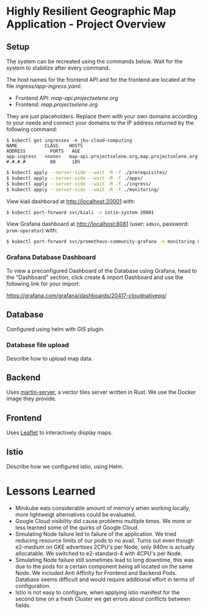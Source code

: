 # Highly Resilient Geographic Map Application - Project Overview

## Setup

The system can be recreated using the commands below. Wait for the system to stabilize after every command.

The host names for the frontend API and for the frontend are located at the file _ingress/app-ingress.yaml_:
* Frontend API: _map-api.projectselene.org_
* Frontend: _map.projectselene.org_

They are just placeholders. Replace them with your own domains according to your needs and connect your domains to the IP address returned by the following command:

```
$ kubectl get ingresses -n jku-cloud-computing
NAME          CLASS    HOSTS                                             ADDRESS         PORTS   AGE
app-ingress   <none>   map-api.projectselene.org,map.projectselene.org   #.#.#.#         80      18h
```

```bash
$ kubectl apply --server-side --wait -R -f ./prerequisites/
$ kubectl apply --server-side --wait -R -f ./apps/
$ kubectl apply --server-side --wait -R -f ./ingress/
$ kubectl apply --server-side --wait -R -f ./monitoring/
```

View kiali dashborad at [http://localhost:20001](http://localhost:20001) with:

```bash
$ kubectl port-forward svc/kiali -n istio-system 20001
```

View Grafana dashboard at [http://localhost:8081](http://localhost:8081) (user: `admin`, password: `prom-operator`) with:

```bash
$ kubectl port-forward svc/prometheus-community-grafana -n monitoring 8081:80
```

### Grafana Database Dashboard

To view a preconfigured Dashboard of the Database using Grafana, head to the "Dashboard" section, click create & import Dashboard and use the following link for your import:

https://grafana.com/grafana/dashboards/20417-cloudnativepg/

## Database

Configured using helm with GIS plugin.

### Database file upload

Describe how to upload map data.

## Backend

Uses [martin-server](https://martin.maplibre.org/), a vector tiles server written in Rust. We use the Docker image they provide.

## Frontend

Uses [Leaflet](https://leafletjs.com/) to interactively display maps.

## Istio

Describe how we configured istio, using Helm.

# Lessons Learned

- Minikube eats considerable amount of memory when working locally, more lightweigt alternatives could be evaluated.
- Google Cloud visibility did cause problems multiple times. We more or less learned some of the quirks of Google Cloud.
- Simulating Node failure led to failure of the application. We tried reducing resource limits of our pods to no avail. Turns out even though e2-medium on GKE advertises 2CPU's per Node, only 940m is actually allocatable. We switched to e2-standard-4 with 4CPU's per Node.
- Simulating Node failure still sometimes lead to long downtime, this was due to the pods for a certain component being all located on the same Node. We included Anti Affinity for Frontend and Backend Pods. Database seems difficult and would require additional effort in terms of configuration.
- Istio is not easy to configure, when applying istio manifest for the second time on a fresh Cluster we get errors about conflicts between fields.
